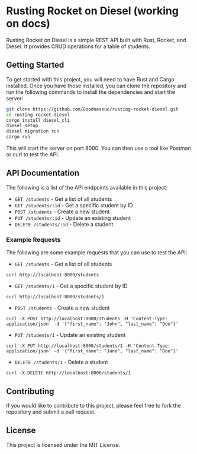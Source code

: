# Rusting Rocket on Diesel (working on docs)

Rusting Rocket on Diesel is a simple REST API built with Rust, Rocket, and Diesel. It provides CRUD operations for a table of students.

## Getting Started

To get started with this project, you will need to have Rust and Cargo installed. Once you have those installed, you can clone the repository and run the following commands to install the dependencies and start the server:

```sh
git clone https://github.com/Goodnessuc/rusting-rocket-diesel.git
cd rusting-rocket-diesel
cargo install diesel_cli
diesel setup
diesel migration run
cargo run
```

This will start the server on port 8000. You can then use a tool like Postman or curl to test the API.

## API Documentation

The following is a list of the API endpoints available in this project:

- `GET /students` - Get a list of all students
- `GET /students/:id` - Get a specific student by ID
- `POST /students` - Create a new student
- `PUT /students/:id` - Update an existing student
- `DELETE /students/:id` - Delete a student

### Example Requests

The following are some example requests that you can use to test the API:

- `GET /students` - Get a list of all students

```
curl http://localhost:8000/students
```

- `GET /students/1` - Get a specific student by ID

```
curl http://localhost:8000/students/1
```

- `POST /students` - Create a new student

```
curl -X POST http://localhost:8000/students -H 'Content-Type: application/json' -d '{"first_name": "John", "last_name": "Doe"}'
```

- `PUT /students/1` - Update an existing student

```
curl -X PUT http://localhost:8000/students/1 -H 'Content-Type: application/json' -d '{"first_name": "Jane", "last_name": "Doe"}'
```

- `DELETE /students/1` - Delete a student

```
curl -X DELETE http://localhost:8000/students/1
```

## Contributing

If you would like to contribute to this project, please feel free to fork the repository and submit a pull request.

## License

This project is licensed under the MIT License.
